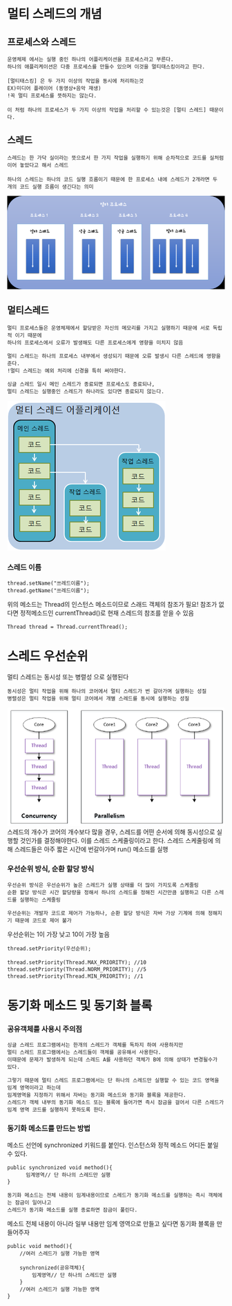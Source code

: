 # 멀티 스레드의 개념

## 프로세스와 스레드
```
운영체제 에서는 실행 중인 하나의 어플리케이션을 프로세스라고 부른다.
하나의 애플리케이션은 다중 프로세스를 만들수 있으며 이것을 멀티태스킹이라고 한다.

[멀티태스킹] 은 두 가지 이상의 작업을 동시에 처리하는것
EX)미디어 플레이어 (동영상+음악 재생)
!꼭 멀티 프로세스를 뜻하지는 않는다.

이 처럼 하나의 프로세스가 두 가지 이상의 작업을 처리할 수 있는것은 [멀티 스레드] 때문이다.
```

## 스레드
```
스레드는 한 가닥 실이라는 뜻으로서 한 가지 작업을 실행하기 위해 순차적으로 코드를 실처럼 이어 놓았다고 해서 스레드

하나의 스레드는 하나의 코드 실행 흐름이기 때문에 한 프로세스 내에 스레드가 2개라면 두 개의 코드 실행 흐름이 생긴다는 의미
```
![img.png](img.png)

## 멀티스레드
```
멀티 프로세스들은 운영체제에서 할당받은 자신의 메모리를 가지고 실행하기 때문에 서로 독립적 이기 때문에
하나의 프로세스에서 오류가 발생해도 다른 프로세스에게 영향을 미치지 않음
```
```
멀티 스레드는 하나의 프로세스 내부에서 생성되기 때문에 오류 발생시 다른 스레드에 영향을 준다.
!멀티 스레드는 예외 처리에 신경을 특히 써야한다.
```
```
싱글 스레드 일시 메인 스레드가 종료되면 프로세스도 종료되나,
멀티 스레드는 실행중인 스레드가 하나라도 있다면 종료되지 않는다.
```
![img_1.png](img_1.png)

### 스레드 이름 
```
thread.setName("쓰레드이름");
thread.getName("쓰레드이름");
```
위의 메소드는 Thread의 인스턴스 메소드이므로 스래드 객체의 참조가 필요!
참조가 없다면 정적메소드인 currentThread()로 현재 스레드의 참조를 얻을 수 있음
```
Thread thread = Thread.currentThread();
```

# 스레드 우선순위
멀티 스레드는 동시성 또는 병렬성 으로 실행된다
```
동시성은 멀티 작업을 위해 하나의 코어에서 멀티 스레드가 번 갈아가며 실행하는 성질
병렬성은 멀티 작업을 위해 멀티 코어에서 개별 스레드를 동시에 실행하는 성질
```
![img_2.png](img_2.png)
스레드의 개수가 코어의 개수보다 많을 경우, 스레드를 어떤 순서에 의해 동시성으로 실행할 것인가를 결정해야한다.
이를 스레드 스케줄링이라고 한다.
스레드 스케줄링에 의해 스레드들은 아주 짧은 시간에 번갈아가며 run() 메소드를 실행

### 우선순위 방식, 순환 할당 방식
```
우선순위 방식은 우선순위가 높은 스레드가 실행 상태를 더 많이 가지도록 스케줄링
순환 할당 방식은 시간 할당량을 정해서 하나의 스레드를 정해진 시간만큼 실행하고 다른 스레드를 실행하는 스케줄링
```
```
우선순위는 개발자 코드로 제어가 가능하나, 순환 할당 방식은 자바 가상 기계에 의해 정해지기 때문에 코드로 제어 불가
```
우선순위는 1이 가장 낮고 10이 가장 높음 
```
thread.setPriority(우선순위);

thread.setPriority(Thread.MAX_PRIORITY); //10
thread.setPriority(Thread.NORM_PRIORITY); //5
thread.setPriority(Thread.MIN_PRIORITY); //1
```

# 동기화 메소드 및 동기화 블록
### 공유객체를 사용시 주의점
```
싱글 스레드 프로그램에서는 한개의 스레드가 객체를 독차지 하여 사용하지만
멀티 스레드 프로그램에서는 스레드들이 객체를 공유해서 사용한다.
이때문에 문제가 발생하게 되는데 스레드 A를 사용하던 객체가 B에 의해 상태가 변경될수가 있다.
```
```
그렇기 때문에 멀티 스레드 프로그램에서는 단 하나의 스레드만 실행할 수 있는 코드 영역을 임계 영역이라고 하는데
임계영역을 지정하기 위해서 자바는 동기화 메소드와 동기화 블록을 제공한다.
스레드가 객체 내부의 동기화 메소드 또는 블록에 들어가면 즉시 잠금을 걸어서 다른 스레드가 임계 영역 코드를 실행하지 못하도록 한다.
```
### 동기화 메소드를 만드는 방법
메소드 선언에 synchronized 키워드를 붙인다. 인스턴스와 정적 메소드 어디든 붙일 수 있다.
```
public synchronized void method(){
      임계영역// 단 하나의 스레드만 실행
}
```
```
동기화 메소드는 전체 내용이 임계내용이므로 스레드가 동기화 메소드를 실행하는 즉시 객체에는 잠금이 일어나고 
스레드가 동기화 메소드를 실행 종료하면 잠금이 풀린다.
```
메소드 전체 내용이 아니라 일부 내용만 임계 영역으로 만들고 싶다면 동기화 블록을 만들어주자
```
public void method(){
    //여러 스레드가 실행 가능한 영역
    
    synchronized(공유객체){
        임계영역// 단 하나의 스레드만 실행
    }
    //여러 스레드가 실행 가능한 영역
}
```